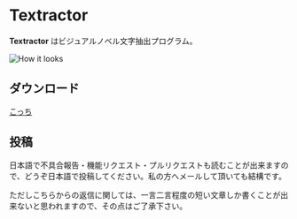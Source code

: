 # Textractor

**Textractor** はビジュアルノベル文字抽出プログラム。

![How it looks](https://media.discordapp.net/attachments/330538905072041994/539414661796200448/unknown.png?width=1072&height=398)

## ダウンロード

[こっち](https://github.com/Artikash/Textractor/releases)

## 投稿

日本語で不具合報告・機能リクエスト・プルリクエストも読むことが出来ますので、どうぞ日本語で投稿してください。私の方へメールして頂いても結構です。

ただしこちらからの返信に関しては、一言二言程度の短い文章しか書くことが出来ないと思われますので、その点はご了承下さい。
